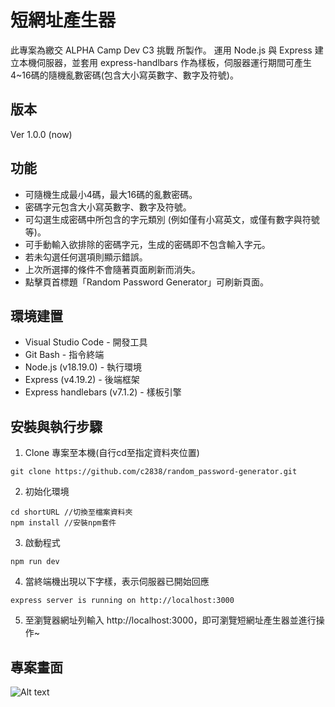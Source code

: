 # 短網址產生器
此專案為繳交 ALPHA Camp Dev C3 挑戰 所製作。
運用 Node.js 與 Express 建立本機伺服器，並套用 express-handlbars 作為樣板，伺服器運行期間可產生4~16碼的隨機亂數密碼(包含大小寫英數字、數字及符號)。


## 版本
Ver 1.0.0 (now)


## 功能
* 可隨機生成最小4碼，最大16碼的亂數密碼。
* 密碼字元包含大小寫英數字、數字及符號。
* 可勾選生成密碼中所包含的字元類別 (例如僅有小寫英文，或僅有數字與符號等)。
* 可手動輸入欲排除的密碼字元，生成的密碼即不包含輸入字元。
* 若未勾選任何選項則顯示錯誤。
* 上次所選擇的條件不會隨著頁面刷新而消失。
* 點擊頁首標題「Random Password Generator」可刷新頁面。


## 環境建置
* Visual Studio Code - 開發工具
* Git Bash - 指令終端
* Node.js (v18.19.0) - 執行環境
* Express (v4.19.2) - 後端框架
* Express handlebars (v7.1.2) - 樣板引擎


## 安裝與執行步驟
1. Clone 專案至本機(自行cd至指定資料夾位置)
```
git clone https://github.com/c2838/random_password-generator.git
```
2. 初始化環境
```
cd shortURL //切換至檔案資料夾
npm install //安裝npm套件
```
3. 啟動程式
```
npm run dev
```
4. 當終端機出現以下字樣，表示伺服器已開始回應
```
express server is running on http://localhost:3000
```
5. 至瀏覽器網址列輸入 http://localhost:3000，即可瀏覽短網址產生器並進行操作~


## 專案畫面
![Alt text](https://i.imgur.com/Gk0bdey.png)